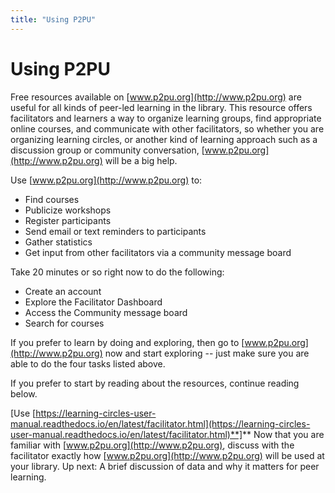 ```yaml
---
title: "Using P2PU"
---
```

# Using P2PU

Free resources available on [www.p2pu.org](http://www.p2pu.org) are useful for all kinds of peer-led learning in the library. This resource offers facilitators and learners a way to organize learning groups, find appropriate online courses, and communicate with other facilitators, so whether you are organizing learning circles, or another kind of learning approach such as a discussion group or community conversation, [www.p2pu.org](http://www.p2pu.org) will be a big help.

Use [www.p2pu.org](http://www.p2pu.org) to:
- Find courses
- Publicize workshops
- Register participants
- Send email or text reminders to participants
- Gather statistics
- Get input from other facilitators via a community message board

Take 20 minutes or so right now to do the following:
- Create an account
- Explore the Facilitator Dashboard
- Access the Community message board
- Search for courses

If you prefer to learn by doing and exploring, then go to [www.p2pu.org](http://www.p2pu.org) now and start exploring -- just make sure you are able to do the four tasks listed above.

If you prefer to start by reading about the resources, continue reading below.

[Use [https://learning-circles-user-manual.readthedocs.io/en/latest/facilitator.html](https://learning-circles-user-manual.readthedocs.io/en/latest/facilitator.html)**]**
Now that you are familiar with [www.p2pu.org](http://www.p2pu.org), discuss with the facilitator exactly how [www.p2pu.org](http://www.p2pu.org) will be used at your library.
Up next: A brief discussion of data and why it matters for peer learning.
